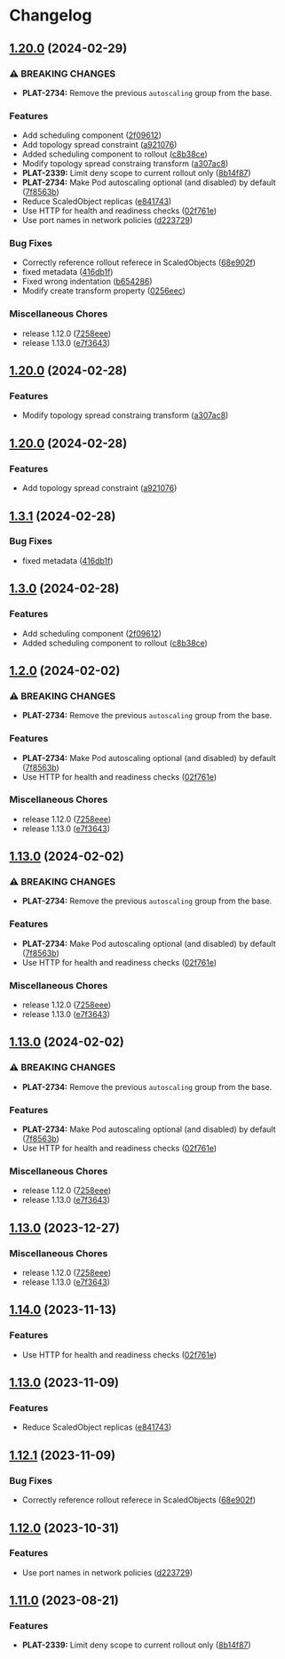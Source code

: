 # Changelog

## [1.20.0](https://github.com/lokalise/kustomize-service-base/compare/rollout-v1.20.2...rollout-v1.20.0) (2024-02-29)


### ⚠ BREAKING CHANGES

* **PLAT-2734:** Remove the previous `autoscaling` group from the base.

### Features

* Add scheduling component ([2f09612](https://github.com/lokalise/kustomize-service-base/commit/2f09612a793e5ccdcb7285e4f8f0a6f224a1685e))
* Add topology spread constraint ([a921076](https://github.com/lokalise/kustomize-service-base/commit/a9210769d17d4cd4e334aca6eeec5ca4f00fea1c))
* Added scheduling component to rollout ([c8b38ce](https://github.com/lokalise/kustomize-service-base/commit/c8b38ce5becbd02c06577c37e2a89933f232774a))
* Modify topology spread constraing transform ([a307ac8](https://github.com/lokalise/kustomize-service-base/commit/a307ac8c77de03c7879be16b9d623fb7b110bfd1))
* **PLAT-2339:** Limit deny scope to current rollout only ([8b14f87](https://github.com/lokalise/kustomize-service-base/commit/8b14f870c42d613d2b8faf1ed1d0c51285c789b2))
* **PLAT-2734:** Make Pod autoscaling optional (and disabled) by default ([7f8563b](https://github.com/lokalise/kustomize-service-base/commit/7f8563b7c5012db590c596efa0c1fd1b710df248))
* Reduce ScaledObject replicas ([e841743](https://github.com/lokalise/kustomize-service-base/commit/e841743f82dca771b3297468924ab39fac34f0c1))
* Use HTTP for health and readiness checks ([02f761e](https://github.com/lokalise/kustomize-service-base/commit/02f761eb3206c1cdc950ce92faf281b883f518d5))
* Use port names in network policies ([d223729](https://github.com/lokalise/kustomize-service-base/commit/d223729b9b3e8204074a0db8a5c4078c38b2d830))


### Bug Fixes

* Correctly reference rollout referece in ScaledObjects ([68e902f](https://github.com/lokalise/kustomize-service-base/commit/68e902f82faacc9dd255243ccb37b1aed9740c11))
* fixed metadata ([416db1f](https://github.com/lokalise/kustomize-service-base/commit/416db1fd94133b8d071a58b3ec1233dc3dba380f))
* Fixed wrong indentation ([b654286](https://github.com/lokalise/kustomize-service-base/commit/b6542860b1cd2daa563ffb795029195d3056f185))
* Modify create transform property ([0256eec](https://github.com/lokalise/kustomize-service-base/commit/0256eec9c53b428e4089c560ee86ed90dfbb02c4))


### Miscellaneous Chores

* release 1.12.0 ([7258eee](https://github.com/lokalise/kustomize-service-base/commit/7258eeef51394a2246872b5a8eec9440cc1d424c))
* release 1.13.0 ([e7f3643](https://github.com/lokalise/kustomize-service-base/commit/e7f3643d1d4a46880429154ce8597a2621f90363))

## [1.20.0](https://github.com/lokalise/kustomize-service-base/compare/rollout-v1.20.0...rollout-v1.20.0) (2024-02-28)


### Features

* Modify topology spread constraing transform ([a307ac8](https://github.com/lokalise/kustomize-service-base/commit/a307ac8c77de03c7879be16b9d623fb7b110bfd1))

## [1.20.0](https://github.com/lokalise/kustomize-service-base/compare/rollout-v1.3.1...rollout-v1.20.0) (2024-02-28)


### Features

* Add topology spread constraint ([a921076](https://github.com/lokalise/kustomize-service-base/commit/a9210769d17d4cd4e334aca6eeec5ca4f00fea1c))

## [1.3.1](https://github.com/lokalise/kustomize-service-base/compare/rollout-v1.3.0...rollout-v1.3.1) (2024-02-28)


### Bug Fixes

* fixed metadata ([416db1f](https://github.com/lokalise/kustomize-service-base/commit/416db1fd94133b8d071a58b3ec1233dc3dba380f))

## [1.3.0](https://github.com/lokalise/kustomize-service-base/compare/rollout-v1.2.0...rollout-v1.3.0) (2024-02-28)


### Features

* Add scheduling component ([2f09612](https://github.com/lokalise/kustomize-service-base/commit/2f09612a793e5ccdcb7285e4f8f0a6f224a1685e))
* Added scheduling component to rollout ([c8b38ce](https://github.com/lokalise/kustomize-service-base/commit/c8b38ce5becbd02c06577c37e2a89933f232774a))

## [1.2.0](https://github.com/lokalise/kustomize-service-base/compare/rollout-v1.13.0...rollout-v1.2.0) (2024-02-02)


### ⚠ BREAKING CHANGES

* **PLAT-2734:** Remove the previous `autoscaling` group from the base.

### Features

* **PLAT-2734:** Make Pod autoscaling optional (and disabled) by default ([7f8563b](https://github.com/lokalise/kustomize-service-base/commit/7f8563b7c5012db590c596efa0c1fd1b710df248))
* Use HTTP for health and readiness checks ([02f761e](https://github.com/lokalise/kustomize-service-base/commit/02f761eb3206c1cdc950ce92faf281b883f518d5))


### Miscellaneous Chores

* release 1.12.0 ([7258eee](https://github.com/lokalise/kustomize-service-base/commit/7258eeef51394a2246872b5a8eec9440cc1d424c))
* release 1.13.0 ([e7f3643](https://github.com/lokalise/kustomize-service-base/commit/e7f3643d1d4a46880429154ce8597a2621f90363))

## [1.13.0](https://github.com/lokalise/kustomize-service-base/compare/rollout-v1.13.0...rollout-v1.13.0) (2024-02-02)


### ⚠ BREAKING CHANGES

* **PLAT-2734:** Remove the previous `autoscaling` group from the base.

### Features

* **PLAT-2734:** Make Pod autoscaling optional (and disabled) by default ([7f8563b](https://github.com/lokalise/kustomize-service-base/commit/7f8563b7c5012db590c596efa0c1fd1b710df248))
* Use HTTP for health and readiness checks ([02f761e](https://github.com/lokalise/kustomize-service-base/commit/02f761eb3206c1cdc950ce92faf281b883f518d5))


### Miscellaneous Chores

* release 1.12.0 ([7258eee](https://github.com/lokalise/kustomize-service-base/commit/7258eeef51394a2246872b5a8eec9440cc1d424c))
* release 1.13.0 ([e7f3643](https://github.com/lokalise/kustomize-service-base/commit/e7f3643d1d4a46880429154ce8597a2621f90363))

## [1.13.0](https://github.com/lokalise/kustomize-service-base/compare/rollout-v1.13.0...rollout-v1.13.0) (2024-02-02)


### ⚠ BREAKING CHANGES

* **PLAT-2734:** Remove the previous `autoscaling` group from the base.

### Features

* **PLAT-2734:** Make Pod autoscaling optional (and disabled) by default ([7f8563b](https://github.com/lokalise/kustomize-service-base/commit/7f8563b7c5012db590c596efa0c1fd1b710df248))
* Use HTTP for health and readiness checks ([02f761e](https://github.com/lokalise/kustomize-service-base/commit/02f761eb3206c1cdc950ce92faf281b883f518d5))


### Miscellaneous Chores

* release 1.12.0 ([7258eee](https://github.com/lokalise/kustomize-service-base/commit/7258eeef51394a2246872b5a8eec9440cc1d424c))
* release 1.13.0 ([e7f3643](https://github.com/lokalise/kustomize-service-base/commit/e7f3643d1d4a46880429154ce8597a2621f90363))

## [1.13.0](https://github.com/lokalise/kustomize-service-base/compare/rollout-v1.14.0...rollout-v1.13.0) (2023-12-27)


### Miscellaneous Chores

* release 1.12.0 ([7258eee](https://github.com/lokalise/kustomize-service-base/commit/7258eeef51394a2246872b5a8eec9440cc1d424c))
* release 1.13.0 ([e7f3643](https://github.com/lokalise/kustomize-service-base/commit/e7f3643d1d4a46880429154ce8597a2621f90363))

## [1.14.0](https://github.com/lokalise/kustomize-service-base/compare/rollout-v1.13.0...rollout-v1.14.0) (2023-11-13)


### Features

* Use HTTP for health and readiness checks ([02f761e](https://github.com/lokalise/kustomize-service-base/commit/02f761eb3206c1cdc950ce92faf281b883f518d5))

## [1.13.0](https://github.com/lokalise/kustomize-service-base/compare/rollout-v1.12.1...rollout-v1.13.0) (2023-11-09)


### Features

* Reduce ScaledObject replicas ([e841743](https://github.com/lokalise/kustomize-service-base/commit/e841743f82dca771b3297468924ab39fac34f0c1))

## [1.12.1](https://github.com/lokalise/kustomize-service-base/compare/rollout-v1.12.0...rollout-v1.12.1) (2023-11-09)


### Bug Fixes

* Correctly reference rollout referece in ScaledObjects ([68e902f](https://github.com/lokalise/kustomize-service-base/commit/68e902f82faacc9dd255243ccb37b1aed9740c11))

## [1.12.0](https://github.com/lokalise/kustomize-service-base/compare/rollout-v1.11.0...rollout-v1.12.0) (2023-10-31)


### Features

* Use port names in network policies ([d223729](https://github.com/lokalise/kustomize-service-base/commit/d223729b9b3e8204074a0db8a5c4078c38b2d830))

## [1.11.0](https://github.com/lokalise/kustomize-service-base/compare/rollout-v1.10.1...rollout-v1.11.0) (2023-08-21)


### Features

* **PLAT-2339:** Limit deny scope to current rollout only ([8b14f87](https://github.com/lokalise/kustomize-service-base/commit/8b14f870c42d613d2b8faf1ed1d0c51285c789b2))
